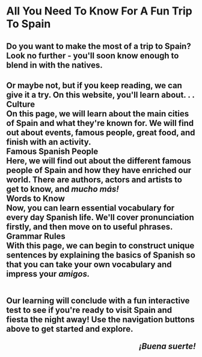 <html lang="en">

   <h1> All You Need To Know For A Fun Trip To Spain </h1>
<h2> Do you want to make the most of a trip to Spain? Look no further - you'll soon know enough to blend in with the natives. <h2>  

<div> Or maybe not, but if you keep reading, we can give it a try. On this website, you'll learn about. . . </div>


   <div id="table"> Culture </div>
   <div id="words"> On this page, we will learn about the main cities of Spain and what they're known for. We will find out about events, famous people, great food, and finish with an activity. </div>
   
   <div id="table"> Famous Spanish People </div>
   <div id="words"> Here, we will find out about the different famous people of Spain and how they have enriched our world. There are authors, actors and artists to get to know, and <i> mucho más! </i>   </div>
   
   <div id="table"> Words to Know </div>
   <div id="words"> Now, you can learn essential vocabulary for every day Spanish life. We'll cover pronunciation firstly, and then move on to useful phrases.   </div>
   
   <div id="table"> Grammar Rules </div>
   <div id="words"> With this page, we can begin to construct unique sentences by explaining the basics of Spanish so that you can take your own vocabulary and impress your <i> amigos. </i>  </div>
   
<br>  

<p> Our learning will conclude with a fun interactive test to see if you're ready to visit Spain and fiesta the night away! Use the navigation buttons above to get started and explore. </p>

<div style="text-align: right"> <i> ¡Buena suerte! </i> </div>


